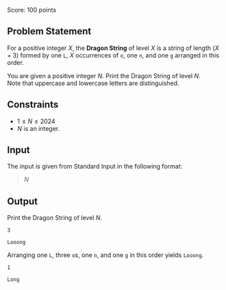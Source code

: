 Score: $100$ points

## Problem Statement

For a positive integer $X$, the **Dragon String** of level $X$ is a string of length $(X+3)$ formed by one `L`, $X$ occurrences of `o`, one `n`, and one `g` arranged in this order.

You are given a positive integer $N$. Print the Dragon String of level $N$.<br>
Note that uppercase and lowercase letters are distinguished.

## Constraints

- $1 \leq N \leq 2024$
- $N$ is an integer.

## Input

The input is given from Standard Input in the following format:

> $N$

## Output

Print the Dragon String of level $N$.

```input1
3
```

```output1
Looong
```

Arranging one `L`, three `o`s, one `n`, and one `g` in this order yields `Looong`.

```input2
1
```

```output2
Long
```